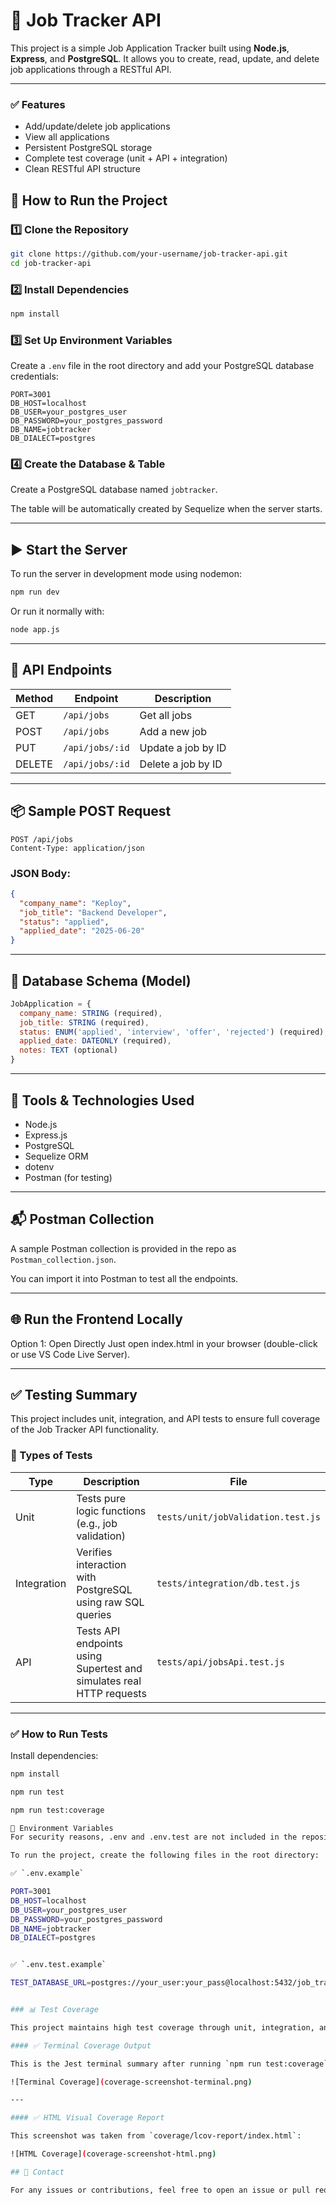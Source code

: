 # 🧠 Job Tracker API

This project is a simple Job Application Tracker built using **Node.js**, **Express**, and **PostgreSQL**. It allows you to create, read, update, and delete job applications through a RESTful API.

---

### ✅ Features

- Add/update/delete job applications
- View all applications
- Persistent PostgreSQL storage
- Complete test coverage (unit + API + integration)
- Clean RESTful API structure


## 🚀 How to Run the Project

### 1️⃣ Clone the Repository

```bash
git clone https://github.com/your-username/job-tracker-api.git
cd job-tracker-api
````

### 2️⃣ Install Dependencies

```bash
npm install
```

### 3️⃣ Set Up Environment Variables

Create a `.env` file in the root directory and add your PostgreSQL database credentials:

```env
PORT=3001
DB_HOST=localhost
DB_USER=your_postgres_user
DB_PASSWORD=your_postgres_password
DB_NAME=jobtracker
DB_DIALECT=postgres
```

### 4️⃣ Create the Database & Table

Create a PostgreSQL database named `jobtracker`.

The table will be automatically created by Sequelize when the server starts.

---

## ▶️ Start the Server

To run the server in development mode using nodemon:

```bash
npm run dev
```

Or run it normally with:

```bash
node app.js
```

---

## 🔌 API Endpoints

| Method | Endpoint        | Description        |
| ------ | --------------- | ------------------ |
| GET    | `/api/jobs`     | Get all jobs       |
| POST   | `/api/jobs`     | Add a new job      |
| PUT    | `/api/jobs/:id` | Update a job by ID |
| DELETE | `/api/jobs/:id` | Delete a job by ID |

---

## 📦 Sample POST Request

```http
POST /api/jobs
Content-Type: application/json
```

### JSON Body:

```json
{
  "company_name": "Keploy",
  "job_title": "Backend Developer",
  "status": "applied",
  "applied_date": "2025-06-20"
}
```

---

## 🧪 Database Schema (Model)

```js
JobApplication = {
  company_name: STRING (required),
  job_title: STRING (required),
  status: ENUM('applied', 'interview', 'offer', 'rejected') (required),
  applied_date: DATEONLY (required),
  notes: TEXT (optional)
}
```

---

## 🧰 Tools & Technologies Used

* Node.js
* Express.js
* PostgreSQL
* Sequelize ORM
* dotenv
* Postman (for testing)

---

## 📬 Postman Collection

A sample Postman collection is provided in the repo as `Postman_collection.json`.

You can import it into Postman to test all the endpoints.

---

## 🌐 Run the Frontend Locally
Option 1: Open Directly
Just open index.html in your browser (double-click or use VS Code Live Server).

---

## ✅ Testing Summary

This project includes unit, integration, and API tests to ensure full coverage of the Job Tracker API functionality.

### 🧪 Types of Tests

| Type        | Description                                                          | File                               |
| ----------- | -------------------------------------------------------------------- | ---------------------------------- |
| Unit        | Tests pure logic functions (e.g., job validation)                    | `tests/unit/jobValidation.test.js` |
| Integration | Verifies interaction with PostgreSQL using raw SQL queries           | `tests/integration/db.test.js`     |
| API         | Tests API endpoints using Supertest and simulates real HTTP requests | `tests/api/jobsApi.test.js`        |

---

### ✅ How to Run Tests

Install dependencies:

```bash
npm install

npm run test

npm run test:coverage

📁 Environment Variables
For security reasons, .env and .env.test are not included in the repository.

To run the project, create the following files in the root directory:

✅ `.env.example`

PORT=3001
DB_HOST=localhost
DB_USER=your_postgres_user
DB_PASSWORD=your_postgres_password
DB_NAME=jobtracker
DB_DIALECT=postgres


✅ `.env.test.example`

TEST_DATABASE_URL=postgres://your_user:your_pass@localhost:5432/job_tracker_test


### 📊 Test Coverage

This project maintains high test coverage through unit, integration, and API tests.

#### ✅ Terminal Coverage Output

This is the Jest terminal summary after running `npm run test:coverage`:

![Terminal Coverage](coverage-screenshot-terminal.png)

---

#### ✅ HTML Visual Coverage Report

This screenshot was taken from `coverage/lcov-report/index.html`:

![HTML Coverage](coverage-screenshot-html.png)

## 📣 Contact

For any issues or contributions, feel free to open an issue or pull request on the repository.


